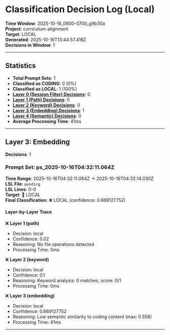 # Classification Decision Log (Local)

**Time Window**: 2025-10-16_0600-0700_g9b30a<br>
**Project**: curriculum-alignment<br>
**Target**: LOCAL<br>
**Generated**: 2025-10-16T13:44:57.418Z<br>
**Decisions in Window**: 1

---

## Statistics

- **Total Prompt Sets**: 1
- **Classified as CODING**: 0 (0%)
- **Classified as LOCAL**: 1 (100%)
- **[Layer 0 (Session Filter) Decisions](#layer-0-session-filter)**: 0
- **[Layer 1 (Path) Decisions](#layer-1-path)**: 0
- **[Layer 2 (Keyword) Decisions](#layer-2-keyword)**: 0
- **[Layer 3 (Embedding) Decisions](#layer-3-embedding)**: 1
- **[Layer 4 (Semantic) Decisions](#layer-4-semantic)**: 0
- **Average Processing Time**: 41ms

---

## Layer 3: Embedding

**Decisions**: 1

### Prompt Set: ps_2025-10-16T04:32:11.064Z

**Time Range**: 2025-10-16T04:32:11.064Z → 2025-10-16T04:32:14.030Z<br>
**LSL File**: `pending`<br>
**LSL Lines**: 0-0<br>
**Target**: 📍 LOCAL<br>
**Final Classification**: ❌ LOCAL (confidence: 0.669127752)

#### Layer-by-Layer Trace

❌ **Layer 1 (path)**
- Decision: local
- Confidence: 0.02
- Reasoning: No file operations detected
- Processing Time: 0ms

❌ **Layer 2 (keyword)**
- Decision: local
- Confidence: 0.1
- Reasoning: Keyword analysis: 0 matches, score: 0/1
- Processing Time: 0ms

❌ **Layer 3 (embedding)**
- Decision: local
- Confidence: 0.669127752
- Reasoning: Low semantic similarity to coding content (max: 0.558)
- Processing Time: 41ms

---

